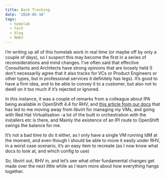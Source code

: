 ```yaml
---
title: Back Tracking
date: '2020-05-10'
tags:
  - homelab
  - tech
  - blog
  - RHEV
---
```

I’m writing up all of this homelab work in real time (or maybe off by only a couple of days), so I suspect this may become the first in a series of reconsiderations and mind changes. I’ve often said that effective Consultants and Architects have strong opinions that are loosely held (I don’t necessarily agree that it also tracks for VCs or Product Engineers or other types, but in professional services it definitely has legs). It’s good to have a firm idea, and to be able to convey it to a customer, but also not to dwell on it too much if it’s rejected or ignored. 

In this instance, it was a couple of remarks from a colleague about IPA being available in OpenShift 4.4 for RHV, and [this article from our docs](https://docs.openshift.com/container-platform/4.4/installing/installing_rhv/installing-rhv-default.html#installing-rhv-requirements_installing-rhv-default) that has led to me moving away from libvirt for managing my VMs, and going with Red Hat Virtualisation -a lot of the built in orchestration with the installers etc is there, and Mainly the existence of an IPI route to OpenShift swings the balance for me. 

It’s not a bad time to do it either, as I only have a single VM running IdM at the moment, and even though I should be able to move it easily under RHV, in a worst case scenario, it’s an easy item to recreate (as I now know what docs to look at, and which config to use)

So, libvirt out, RHV in, and let’s see what other fundamental changes get made over the next little while as I learn more about how everything hangs together.